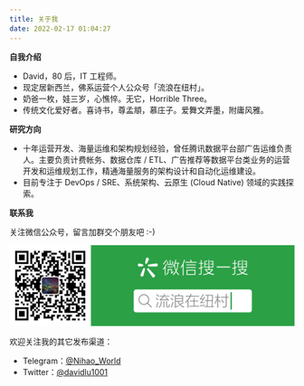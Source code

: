 ```yaml
---
title: 关于我
date: 2022-02-17 01:04:27
---
```


**自我介绍**

- David，80 后，IT 工程师。
- 现定居新西兰，佛系运营个人公众号「流浪在纽村」。
- 奶爸一枚，娃三岁，心憔悴。无它，Horrible Three。
- 传统文化爱好者。喜诗书，尊孟頫，慕庄子。爱舞文弄墨，附庸风雅。

**研究方向**
- 十年运营开发、海量运维和架构规划经验，曾任腾讯数据平台部广告运维负责人。主要负责计费帐务、数据仓库 / ETL、广告推荐等数据平台类业务的运营开发和运维规划工作，精通海量服务的架构设计和自动化运维建设。
- 目前专注于 DevOps / SRE、系统架构、云原生 (Cloud Native) 领域的实践探索。

**联系我**

关注微信公众号，留言加群交个朋友吧 :-)

![](https://raw.githubusercontent.com/davidlu1001/davidlu1001.github.io/hexo/uPic/%E5%85%AC%E4%BC%97%E5%8F%B7%E4%BA%8C%E7%BB%B4%E7%A0%81_%E5%BE%AE%E4%BF%A1%E6%90%9C%E4%B8%80%E6%90%9C.jpeg)

欢迎关注我的其它发布渠道：

- Telegram：[@Nihao_World](https://t.me/NiHao_World)
- Twitter：[@davidlu1001](https://twitter.com/davidlu1001)
